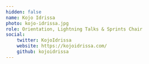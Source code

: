 ```yaml
---
hidden: false
name: Kojo Idrissa
photo: kojo-idrissa.jpg
role: Orientation, Lightning Talks & Sprints Chair
social:
    twitter: KojoIdrissa
    website: https://kojoidrissa.com/
    github: kojoidrissa
---
```

